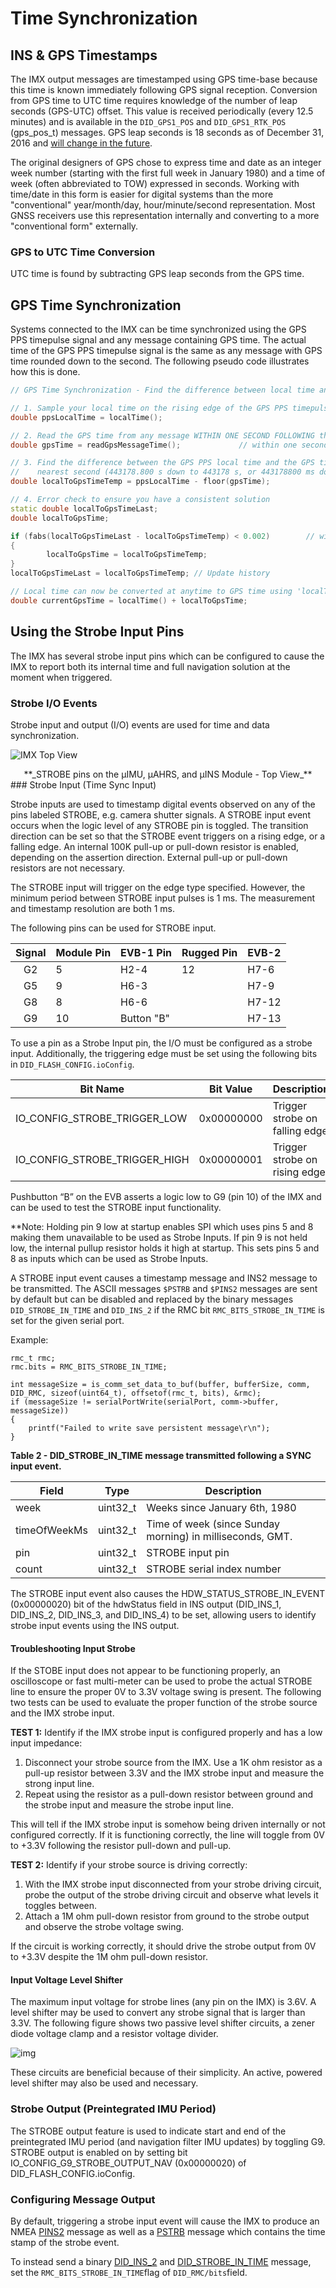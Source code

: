 # Time Synchronization

## INS & GPS Timestamps

The IMX output messages are timestamped using GPS time-base because this time is known immediately following GPS signal reception.  Conversion from GPS time to UTC time requires knowledge of the number of leap seconds (GPS-UTC) offset.  This value is received periodically (every 12.5 minutes) and is available in the `DID_GPS1_POS` and `DID_GPS1_RTK_POS` (gps_pos_t) messages.  GPS leap seconds is 18 seconds as of December 31, 2016 and [will change in the future](https://en.wikipedia.org/wiki/Leap_second).  

The original designers of GPS chose to express time and date as an integer week number (starting with the first full week in January 1980) and a time of week (often abbreviated to TOW) expressed in seconds. Working with time/date in this form is easier for digital systems than the more "conventional" year/month/day, hour/minute/second representation. Most GNSS receivers use this representation internally and converting to a more "conventional form" externally. 

### GPS to UTC Time Conversion

UTC time is found by subtracting GPS leap seconds from the GPS time. 

## GPS Time Synchronization

Systems connected to the IMX can be time synchronized using the GPS PPS timepulse signal and any message containing GPS time.   The actual time of the GPS PPS timepulse signal is the same as any message with GPS time rounded down to the second.  The following pseudo code illustrates how this is done.

``` C++
// GPS Time Synchronization - Find the difference between local time and GPS time:

// 1. Sample your local time on the rising edge of the GPS PPS timepulse signal.
double ppsLocalTime = localTime();

// 2. Read the GPS time from any message WITHIN ONE SECOND FOLLOWING the GPS PPS timepulse signal.
double gpsTime = readGpsMessageTime();             // within one second after GPS PPS

// 3. Find the difference between the GPS PPS local time and the GPS time rounded down to the
//    nearest second (443178.800 s down to 443178 s, or 443178800 ms down to 443178 s).
double localToGpsTimeTemp = ppsLocalTime - floor(gpsTime);

// 4. Error check to ensure you have a consistent solution
static double localToGpsTimeLast;
double localToGpsTime;

if (fabs(localToGpsTimeLast - localToGpsTimeTemp) < 0.002)        // within 2ms
{
        localToGpsTime = localToGpsTimeTemp;
}
localToGpsTimeLast = localToGpsTimeTemp; // Update history

// Local time can now be converted at anytime to GPS time using 'localToGpsTime' difference.
double currentGpsTime = localTime() + localToGpsTime;
```

## Using the Strobe Input Pins

The IMX has several strobe input pins which can be configured to cause the IMX to report both its internal time and full navigation solution at the moment when triggered.

### Strobe I/O Events

Strobe input and output (I/O) events are used for time and data synchronization.

![IMX Top View](../images/module_pinout.png)

<center>**_STROBE pins on the μIMU, μAHRS, and μINS Module - Top View_**</center>
### Strobe Input (Time Sync Input)

Strobe inputs are used to timestamp digital events observed on any of the pins labeled STROBE, e.g. camera shutter signals.  A STROBE input event occurs when the logic level of any STROBE pin is toggled.  The transition direction can be set so that the STROBE event triggers on a rising edge, or a falling edge.  An internal 100K pull-up or pull-down resistor is enabled, depending on the assertion direction.  External pull-up or pull-down resistors are not necessary.  

The STROBE input will trigger on the edge type specified. However, the minimum period between STROBE input pulses is 1 ms.  The measurement and timestamp resolution are both 1 ms.  

The following pins can be used for STROBE input.  

| Signal | Module Pin | EVB-1 Pin              | Rugged Pin  |EVB-2|
| :----: | :--------- | :----------------------|:------------|:-----|
|   G2   | 5          | H2-4                   |12           | H7-6 |
|   G5   | 9          | H6-3                   |             | H7-9 |
|   G8   | 8          | H6-6                   |             | H7-12|
|   G9   | 10         | Button "B"             |             | H7-13|

To use a pin as a Strobe Input pin, the I/O must be configured as a strobe input. Additionally, the triggering edge must be set using the following bits in `DID_FLASH_CONFIG.ioConfig`.

| Bit Name                             | Bit Value  | Description                    |
| ------------------------------------ | ---------- | ------------------------------ |
| IO_CONFIG_STROBE_TRIGGER_LOW         | 0x00000000 | Trigger strobe on falling edge |
| IO_CONFIG_STROBE_TRIGGER_HIGH        | 0x00000001 | Trigger strobe on rising edge  |

Pushbutton “B” on the EVB asserts a logic low to G9 (pin 10) of the IMX and can be used to test the STROBE input functionality.

**Note: Holding pin 9 low at startup enables SPI which uses pins 5 and 8 making them unavailable to be used as Strobe Inputs. If pin 9 is not held low, the internal pullup resistor holds it high at startup. This sets pins 5 and 8 as inputs which can be used as Strobe Inputs.

A STROBE input event causes a timestamp message and INS2 message to be transmitted.  The ASCII messages `$PSTRB` and `$PINS2` messages are sent by default but can be disabled and replaced by the binary messages `DID_STROBE_IN_TIME` and `DID_INS_2` if the RMC bit `RMC_BITS_STROBE_IN_TIME` is set for the given serial port.  

Example: 

```
rmc_t rmc;
rmc.bits = RMC_BITS_STROBE_IN_TIME;

int messageSize = is_comm_set_data_to_buf(buffer, bufferSize, comm, DID_RMC, sizeof(uint64_t), offsetof(rmc_t, bits), &rmc);
if (messageSize != serialPortWrite(serialPort, comm->buffer, messageSize))
{
    printf("Failed to write save persistent message\r\n");
}

```

__Table 2 - DID_STROBE_IN_TIME message transmitted following a SYNC input event.__

| Field        | Type     | Description                                               |
| ------------ | -------- | --------------------------------------------------------- |
| week         | uint32_t | Weeks since January 6th, 1980                             |
| timeOfWeekMs | uint32_t | Time of week (since Sunday morning) in milliseconds, GMT. |
| pin          | uint32_t | STROBE input pin                                          |
| count        | uint32_t | STROBE serial index number                                |

The STROBE input event also causes the HDW_STATUS_STROBE_IN_EVENT (0x00000020) bit of the hdwStatus field in INS output (DID_INS_1, DID_INS_2, DID_INS_3, and DID_INS_4) to be set, allowing users to identify strobe input events using the INS output.

#### Troubleshooting Input Strobe

If the STOBE input does not appear to be functioning properly, an oscilloscope or fast multi-meter can be used to probe the actual STROBE line to ensure the proper 0V to 3.3V voltage swing is present.  The following two tests can be used to evaluate the proper function of the strobe source and the IMX strobe input. 

**TEST 1:** Identify if the IMX strobe input is configured properly and has a low input impedance:  

1. Disconnect your strobe source from the IMX.  Use a 1K ohm resistor as a pull-up resistor between 3.3V and the IMX strobe input and measure the strong input line.  
2. Repeat using the resistor as a pull-down resistor between ground and the strobe input and measure the strobe input line.  

This will tell if the IMX strobe input is somehow being driven internally or not configured correctly.  If it is functioning correctly, the line will toggle from 0V to +3.3V following the resistor pull-down and pull-up.    

**TEST 2:** Identify if your strobe source is driving correctly:

1. With the IMX strobe input disconnected from your strobe driving circuit, probe the output of the strobe driving circuit and observe what levels it toggles between. 
2. Attach a 1M ohm pull-down resistor from ground to the strobe output and observe the strobe voltage swing.  

If the circuit is working correctly, it should drive the strobe output from 0V to +3.3V despite the 1M ohm pull-down resistor.

#### Input Voltage Level Shifter

The maximum input voltage for strobe lines (any pin on the IMX) is 3.6V.  A level shifter may be used to convert any strobe signal that is larger than 3.3V.  The following figure shows two passive level shifter circuits, a zener diode voltage clamp and a resistor voltage divider.   

![img](../images/3_3v_level_shifter.png)

These circuits are beneficial because of their simplicity.  An active, powered level shifter may also be used and necessary.

### Strobe Output (Preintegrated IMU Period)

The STROBE output feature is used to indicate start and end of the preintegrated IMU period (and navigation filter IMU updates) by toggling G9. STROBE output is enabled on by setting bit IO_CONFIG_G9_STROBE_OUTPUT_NAV (0x00000020) of DID_FLASH_CONFIG.ioConfig.

### Configuring Message Output

By default, triggering a strobe input event will cause the IMX to produce an NMEA [PINS2](../../com-protocol/nmea/#pins2) message as well as a [PSTRB](../../com-protocol/nmea/#pstrb) message which contains the time stamp of the strobe event.

To instead send a binary [DID_INS_2](../../com-protocol/DID-descriptions/#did_ins_2) and [DID_STROBE_IN_TIME](../../com-protocol/DID-descriptions/#did_strobe_in_time) message, set the `RMC_BITS_STROBE_IN_TIME`flag of `DID_RMC/bits`field.

 